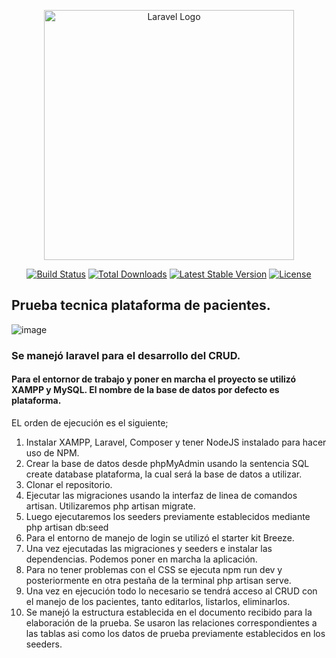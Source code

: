 <p align="center"><a href="https://laravel.com" target="_blank"><img src="https://raw.githubusercontent.com/laravel/art/master/logo-lockup/5%20SVG/2%20CMYK/1%20Full%20Color/laravel-logolockup-cmyk-red.svg" width="400" alt="Laravel Logo"></a></p>

<p align="center">
<a href="https://github.com/laravel/framework/actions"><img src="https://github.com/laravel/framework/workflows/tests/badge.svg" alt="Build Status"></a>
<a href="https://packagist.org/packages/laravel/framework"><img src="https://img.shields.io/packagist/dt/laravel/framework" alt="Total Downloads"></a>
<a href="https://packagist.org/packages/laravel/framework"><img src="https://img.shields.io/packagist/v/laravel/framework" alt="Latest Stable Version"></a>
<a href="https://packagist.org/packages/laravel/framework"><img src="https://img.shields.io/packagist/l/laravel/framework" alt="License"></a>
</p>

## Prueba tecnica plataforma de pacientes.
![image](https://github.com/user-attachments/assets/f73796f3-48ac-400b-a46f-2321e653aaae)


### Se manejó laravel para el desarrollo del CRUD.
#### Para el entornor de trabajo y poner en marcha el proyecto se utilizó XAMPP y MySQL. El nombre de la base de datos por defecto es plataforma.

EL orden de ejecución es el siguiente;

1. Instalar XAMPP, Laravel, Composer y tener NodeJS instalado para hacer uso de NPM.
2. Crear la base de datos desde phpMyAdmin usando la sentencia SQL create database plataforma, la cual será la base de datos a utilizar.
3. Clonar el repositorio.
4. Ejecutar las migraciones usando la interfaz de linea de comandos artisan. Utilizaremos php artisan migrate.
5. Luego ejecutaremos los seeders previamente establecidos mediante php artisan db:seed
6. Para el entorno de manejo de login se utilizó el starter kit Breeze.
7. Una vez ejecutadas las migraciones y seeders e instalar las dependencias. Podemos poner en marcha la aplicación.
8. Para no tener problemas con el CSS se ejecuta npm run dev y posteriormente en otra pestaña de la terminal php artisan serve.
9. Una vez en ejecución todo lo necesario se tendrá acceso al CRUD con el manejo de los pacientes, tanto editarlos, listarlos, eliminarlos.
10. Se manejó la estructura establecida en el documento recibido para la elaboración de la prueba. Se usaron las relaciones correspondientes a las tablas asi como los datos de prueba previamente establecidos en los seeders.


